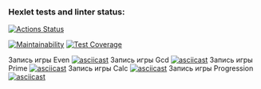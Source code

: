### Hexlet tests and linter status:
[![Actions Status](https://github.com/Wingle-ops/java-project-61/actions/workflows/hexlet-check.yml/badge.svg)](https://github.com/Wingle-ops/java-project-61/actions)

[![Maintainability](https://api.codeclimate.com/v1/badges/87dbcd444bba623cf097/maintainability)](https://codeclimate.com/github/Wingle-ops/java-project-61/maintainability)
[![Test Coverage](https://api.codeclimate.com/v1/badges/87dbcd444bba623cf097/test_coverage)](https://codeclimate.com/github/Wingle-ops/java-project-61/test_coverage)

Запись игры Even [![asciicast](https://asciinema.org/a/SisfGA5U2OEVoW4sdDI3MaFg8.svg)](https://asciinema.org/a/SisfGA5U2OEVoW4sdDI3MaFg8)
Запись игры Gcd [![asciicast](https://asciinema.org/a/8iFkIDn4xj0hXivfltdHmJHTg.svg)](https://asciinema.org/a/8iFkIDn4xj0hXivfltdHmJHTg) 
Запись игры Prime [![asciicast](https://asciinema.org/a/tJFAeMxfMmQQ9j3PHpphUjAcP.svg)](https://asciinema.org/a/tJFAeMxfMmQQ9j3PHpphUjAcP) 
Запись игры Calc [![asciicast](https://asciinema.org/a/uwtS93oWFLzF7TVF0D97TGsMr.svg)](https://asciinema.org/a/uwtS93oWFLzF7TVF0D97TGsMr) 
Запись игры Progression [![asciicast](https://asciinema.org/a/hng5AwaXiI1rFnLMidicXdKNC.svg)](https://asciinema.org/a/hng5AwaXiI1rFnLMidicXdKNC) 